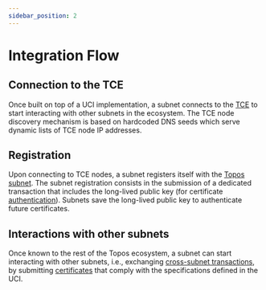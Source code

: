 ```yaml
---
sidebar_position: 2
---
```


# Integration Flow

## Connection to the TCE

Once built on top of a UCI implementation, a subnet connects to the [TCE](/learn/tce/overview) to start interacting with other subnets in the ecosystem. The TCE node discovery mechanism is based on hardcoded DNS seeds which serve dynamic lists of TCE node IP addresses.

## Registration

Upon connecting to TCE nodes, a subnet registers itself with the [Topos subnet](/learn/subnets/topos-subnet). The subnet registration consists in the submission of a dedicated transaction that includes the long-lived public key (for certificate [authentication](/learn/uci/authentication)). Subnets save the long-lived public key to authenticate future certificates.

## Interactions with other subnets

Once known to the rest of the Topos ecosystem, a subnet can start interacting with other subnets, i.e., exchanging [cross-subnet transactions](#cross-subnet-transactions), by submitting [certificates](/learn/uci/overview#certificate) that comply with the specifications defined in the UCI.
